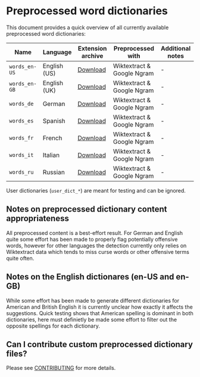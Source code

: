# Preprocessed word dictionaries

This document provides a quick overview of all currently available preprocessed word dictionaries:

Name | Language | Extension archive | Preprocessed with | Additional notes
---|---|---|---|---
`words_en-US` | English (US) | [Download](https://github.com/florisboard/nlp/raw/main/data/dicts/v0~draft1/org.florisboard.dictionaries.en-US.flex) | Wiktextract & Google Ngram | -
`words_en-GB` | English (UK) | [Download](https://github.com/florisboard/nlp/raw/main/data/dicts/v0~draft1/org.florisboard.dictionaries.en-GB.flex) | Wiktextract & Google Ngram | -
`words_de` | German | [Download](https://github.com/florisboard/nlp/raw/main/data/dicts/v0~draft1/org.florisboard.dictionaries.de.flex) | Wiktextract & Google Ngram | -
`words_es` | Spanish | [Download](https://github.com/florisboard/nlp/raw/main/data/dicts/v0~draft1/org.florisboard.dictionaries.es.flex) | Wiktextract & Google Ngram | -
`words_fr` | French | [Download](https://github.com/florisboard/nlp/raw/main/data/dicts/v0~draft1/org.florisboard.dictionaries.fr.flex) | Wiktextract & Google Ngram | -
`words_it` | Italian | [Download](https://github.com/florisboard/nlp/raw/main/data/dicts/v0~draft1/org.florisboard.dictionaries.it.flex) | Wiktextract & Google Ngram | -
`words_ru` | Russian | [Download](https://github.com/florisboard/nlp/raw/main/data/dicts/v0~draft1/org.florisboard.dictionaries.ru.flex) | Wiktextract & Google Ngram | -

User dictionaries (`user_dict_*`) are meant for testing and can be ignored.

## Notes on preprocessed dictionary content appropriateness

All preprocessed content is a best-effort result. For German and English quite some effort has been made to properly flag potentially offensive words, however for other languages the detection currently only relies on Wiktextract data which tends to miss curse words or other offensive terms quite often.

## Notes on the English dictionares (en-US and en-GB)

While some effort has been made to generate different dictionaries for American and British English it is currently unclear how exactly it affects the suggestions. Quick testing shows that American spelling is dominant in both dictionaries, here must definietly be made some effort to filter out the opposite spellings for each dictionary.

## Can I contribute custom preprocessed dictionary files?

Please see [CONTRIBUTING](../../../CONTRIBUTING.md) for more details.
